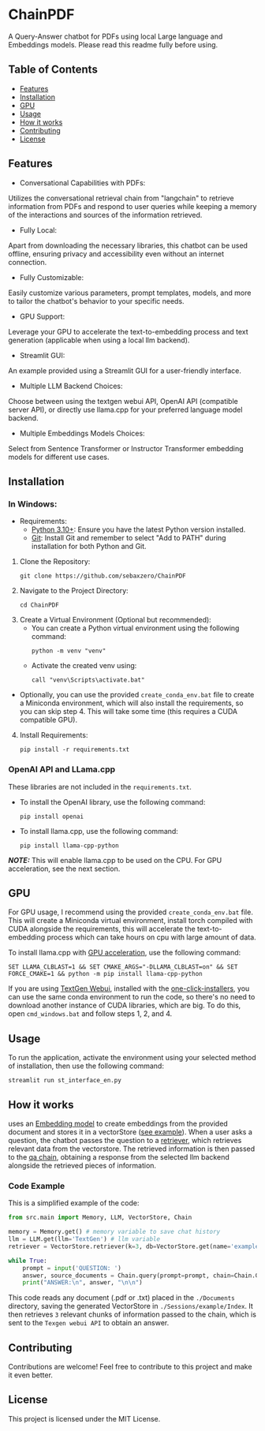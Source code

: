 # ChainPDF
A Query-Answer chatbot for PDFs using local Large language and Embeddings models. Please read this readme fully before using.

## Table of Contents
- [Features](#features)
- [Installation](#installation)
- [GPU](#gpu)
- [Usage](#usage)
- [How it works](#how-it-works)
- [Contributing](#contributing)
- [License](#license)


## Features

- Conversational Capabilities with PDFs:

Utilizes the conversational retrieval chain from "langchain" to retrieve information from PDFs and respond to user queries while keeping a memory of the interactions and sources of the information retrieved.

- Fully Local:

Apart from downloading the necessary libraries, this chatbot can be used offline, ensuring privacy and accessibility even without an internet connection.

- Fully Customizable:

Easily customize various parameters, prompt templates, models, and more to tailor the chatbot's behavior to your specific needs.

- GPU Support:

Leverage your GPU to accelerate the text-to-embedding process and text generation (applicable when using a local llm backend).

- Streamlit GUI:

An example provided using a Streamlit GUI for a user-friendly interface.

- Multiple LLM Backend Choices:

Choose between using the textgen webui API, OpenAI API (compatible server API), or directly use llama.cpp for your preferred language model backend.

- Multiple Embeddings Models Choices:

Select from Sentence Transformer or Instructor Transformer embedding models for different use cases.

## Installation

### In Windows:

- Requirements:
  - [Python 3.10+](https://www.python.org/downloads/): Ensure you have the latest Python version installed.
  - [Git](https://git-scm.com/download/win): Install Git and remember to select "Add to PATH" during installation for both Python and Git.

1. Clone the Repository:
    ```
    git clone https://github.com/sebaxzero/ChainPDF
    ```
2. Navigate to the Project Directory:
    ```
    cd ChainPDF
    ```
3. Create a Virtual Environment (Optional but recommended):
   - You can create a Python virtual environment using the following command:
        ```
        python -m venv "venv"
        ```
   - Activate the created venv using:
        ```
        call "venv\Scripts\activate.bat"
        ```
- Optionally, you can use the provided `create_conda_env.bat` file to create a Miniconda environment, which will also install the requirements, so you can skip step 4. This will take some time (this requires a CUDA compatible GPU).

4. Install Requirements:
    ```
    pip install -r requirements.txt
    ```

### OpenAI API and LLama.cpp

These libraries are not included in the `requirements.txt`.
   - To install the OpenAI library, use the following command:
        ```
        pip install openai
        ```
   - To install llama.cpp, use the following command:
        ```
        pip install llama-cpp-python
        ```
**_NOTE:_** This will enable llama.cpp to be used on the CPU. For GPU acceleration, see the next section.

## GPU

For GPU usage, I recommend using the provided `create_conda_env.bat` file. This will create a Miniconda virtual environment, install torch compiled with CUDA alongside the requirements, this will accelerate the text-to-embedding process which can take hours on cpu with large amount of data.

To install llama.cpp with [GPU acceleration](https://github.com/abetlen/llama-cpp-python#installation-with-openblas--cublas--clblast--metal), use the following command:
```
SET LLAMA_CLBLAST=1 && SET CMAKE_ARGS="-DLLAMA_CLBLAST=on" && SET FORCE_CMAKE=1 && python -m pip install llama-cpp-python
```

If you are using [TextGen Webui](https://github.com/oobabooga/text-generation-webui), installed with the [one-click-installers](https://github.com/oobabooga/one-click-installers), you can use the same conda environment to run the code, so there's no need to download another instance of CUDA libraries, which are big. To do this, open `cmd_windows.bat` and follow steps 1, 2, and 4.

## Usage

To run the application, activate the environment using your selected method of installation, then use the following command:
```
streamlit run st_interface_en.py
```

## How it works

uses an [Embedding model](https://python.langchain.com/docs/modules/data_connection/text_embedding/) to create embeddings from the provided document and stores it in a vectorStore ([see example](https://python.langchain.com/docs/modules/data_connection/vectorstores/)). When a user asks a question, the chatbot passes the question to a [retriever](https://python.langchain.com/docs/modules/data_connection/retrievers/), which retrieves relevant data from the vectorstore. The retrieved information is then passed to the [qa chain](https://python.langchain.com/docs/modules/chains/popular/chat_vector_db), obtaining a response from the selected llm backend alongside the retrieved pieces of information.

### Code Example
This is a simplified example of the code:
```python
from src.main import Memory, LLM, VectorStore, Chain

memory = Memory.get() # memory variable to save chat history
llm = LLM.get(llm='TextGen') # llm variable
retriever = VectorStore.retriever(k=3, db=VectorStore.get(name='example')) 

while True:
    prompt = input('QUESTION: ')
    answer, source_documents = Chain.query(prompt=prompt, chain=Chain.Get(llm=llm, retriever=retriever, memory=memory))
    print("ANSWER:\n", answer, "\n\n")
```

This code reads any document (.pdf or .txt) placed in the `./Documents` directory, saving the generated VectorStore in `./Sessions/example/Index`. It then retrieves `3` relevant chunks of information passed to the chain, which is sent to the `Texgen webui API` to obtain an answer.

## Contributing

Contributions are welcome! Feel free to contribute to this project and make it even better.


## License

This project is licensed under the MIT License.
